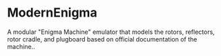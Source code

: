 # ModernEnigma
A modular "Enigma Machine" emulator that models the rotors, reflectors, rotor cradle, and plugboard based on official documentation of the machine..

